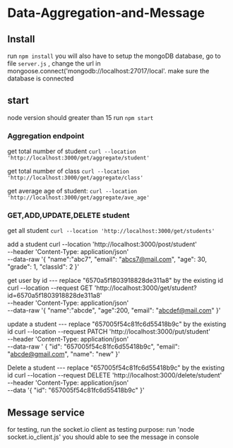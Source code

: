 # Data-Aggregation-and-Message
## Install
run `npm install`
you will also have to setup the mongoDB database, go to file `server.js` , change the url in mongoose.connect('mongodb://localhost:27017/local'. make sure the database is connected
## start
node version should greater than 15
run `npm start`
### Aggregation endpoint
get total number of student
```curl --location 'http://localhost:3000/get/aggregate/student'```

get total number of class
```curl --location 'http://localhost:3000/get/aggregate/class'```

get average age of student:
```curl --location 'http://localhost:3000/get/aggregate/ave_age'```

### GET,ADD,UPDATE,DELETE student
get all student
```curl --location 'http://localhost:3000/get/students'```

add a student
curl --location 'http://localhost:3000/post/student' \
--header 'Content-Type: application/json' \
--data-raw '{
    "name":"abc7",
    "email": "abcs7@mail.com",
    "age": 30,
    "grade": 1,
    "classId": 2
}'


get user by id --- replace "6570a5f1803918828de311a8" by the existing id
curl --location --request GET 'http://localhost:3000/get/student?id=6570a5f1803918828de311a8' \
--header 'Content-Type: application/json' \
--data-raw '{
    "name":"abcde",
    "age":200,
    "email": "abcdef@mail.com"
}'

update a student --- replace "657005f54c81fc6d55418b9c" by the existing id
curl --location --request PATCH 'http://localhost:3000/put/student' \
--header 'Content-Type: application/json' \
--data-raw '        {
            "id": "657005f54c81fc6d55418b9c",
            "email": "abcde@gmail.com",
            "name": "new"
        }'

Delete a student --- replace "657005f54c81fc6d55418b9c" by the existing id
curl --location --request DELETE 'http://localhost:3000/delete/student' \
--header 'Content-Type: application/json' \
--data '{
    "id": "657005f54c81fc6d55418b9c"
}'

## Message service
for testing, run the socket.io client as testing purpose:
run 'node socket.io_client.js'
you should able to see the message in console


